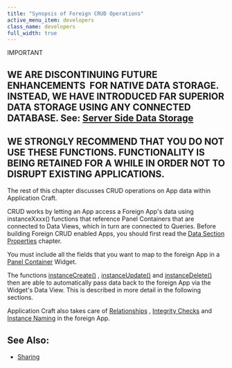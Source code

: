 ```yaml
---
title: "Synopsis of Foreign CRUD Operations"
active_menu_item: developers
class_name: developers
full_width: true
---
```



IMPORTANT

## WE ARE DISCONTINUING FUTURE ENHANCEMENTS  FOR NATIVE DATA STORAGE. INSTEAD, WE HAVE INTRODUCED FAR SUPERIOR DATA STORAGE USING ANY CONNECTED DATABASE. See: [Server Side Data Storage](../../../../../data-storage/server-side-data-storage/index.htm)

## WE STRONGLY RECOMMEND THAT YOU DO NOT USE THESE FUNCTIONS. FUNCTIONALITY IS BEING RETAINED FOR A WHILE IN ORDER NOT TO DISRUPT EXISTING APPLICATIONS.

The rest of this chapter discusses CRUD operations on App data within Application Craft.

CRUD works by letting an App access a Foreign App's data using instanceXxxx() functions that reference Panel Containers that are connected to Data Views, which in turn are connected to Queries. Before building Foreign CRUD enabled Apps, you should first read the [Data Section Properties](../../../data-integration,-reporting-dashboards/data-section-properties/index.htm) chapter.

You must include all the fields that you want to map to the foreign App in a [Panel Container](../../../../../widget-properties-events/containers/panel.htm) Widget.

The functions [instanceCreate()](../../../../../scripting-apis/client-api/instance-data-functions/instancecreate.htm) , [instanceUpdate()](../../../../../scripting-apis/client-api/instance-data-functions/instancesave.htm) and [instanceDelete()](../../../../../scripting-apis/client-api/instance-data-functions/instancedelete.htm) then are able to automatically pass data back to the foreign App via the Widget's Data View. This is described in more detail in the following sections.

Application Craft also takes care of [Relationships](../../instance-relationships-in-detail/index.htm) , [Integrity Checks](../../uniqueness-and-integrity/index.htm) and [Instance Naming](../../instance-names.htm) in the foreign App.

## See Also:

 - [Sharing](../../../../the-console/sharing.htm)

